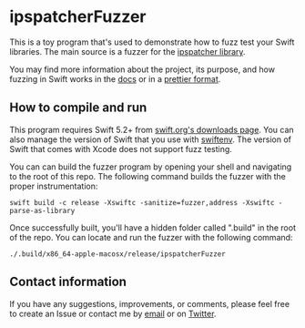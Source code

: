 # ipspatcherFuzzer

This is a toy program that's used to demonstrate how to fuzz test your Swift libraries.  The main source is a fuzzer for the [ipspatcher library][lib].

You may find more information about the project, its purpose, and how fuzzing in Swift works in the [docs][] or in a [prettier format][io].

[lib]: https://github.com/Grayson/ipspatcher
[docs]: blob/master/docs/index.md
[io]: https://grayson.github.io/ipspatcherFuzzer/

## How to compile and run

This program requires Swift 5.2+ from [swift.org's downloads page][dl].  You can also manage the version of Swift that you use with [swiftenv][env].  The version of Swift that comes with Xcode does not support fuzz testing.

[dl]: https://swift.org/download/
[env]: https://swiftenv.fuller.li/en/latest/

You can can build the fuzzer program by opening your shell and navigating to the root of this repo.  The following command builds the fuzzer with the proper instrumentation:

    swift build -c release -Xswiftc -sanitize=fuzzer,address -Xswiftc -parse-as-library

Once successfully built, you'll have a hidden folder called ".build" in the root of the repo.  You can locate and run the fuzzer with the following command:

    ./.build/x86_64-apple-macosx/release/ipspatcherFuzzer

## Contact information

If you have any suggestions, improvements, or comments, please feel free to create an Issue or contact me by [email][] or on [Twitter][].

[email]: mailto:grayson.hansard@gmail.com
[Twitter]: http://twitter.com/Grayson
